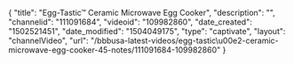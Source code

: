 {
    "title": "Egg-Tastic&trade; Ceramic Microwave Egg Cooker",
    "description": "",
    "channelid": "111091684",
    "videoid": "109982860",
    "date_created": "1502521451",
    "date_modified": "1504049175",
    "type": "captivate",
    "layout": "channelVideo",
    "url": "\/bbbusa-latest-videos\/egg-tastic\u00e2-ceramic-microwave-egg-cooker-45-notes\/111091684-109982860"
}
